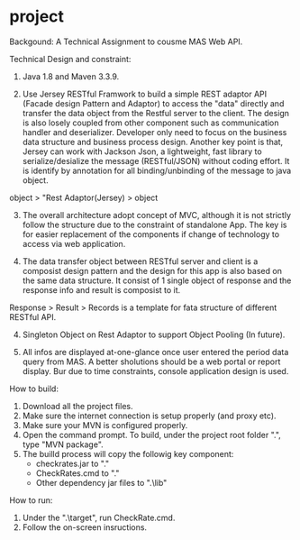 # project

Backgound:
A Technical Assignment to cousme MAS Web API.

Technical Design and constraint:
1. Java 1.8 and Maven 3.3.9.

2. Use Jersey RESTful Framwork to build a simple REST adaptor API (Facade design Pattern and Adaptor) to access the "data" directly and transfer the data object from the Restful server to the client. The design is also losely coupled from other component such as communication handler and deserializer. Developer only need to focus on the business data structure and business process design. Another 
key point is that, Jersey can work with Jackson Json, a lightweight, fast library to serialize/desialize the message (RESTful/JSON) without coding effort. It is identify by annotation for all binding/unbinding of the message to java object.

object > "Rest Adaptor(Jersey) > object

3. The overall architecture adopt concept of MVC, although it is not strictly follow the structure due to the constraint of standalone App. The key is for easier replacement of the components if change of technology to access via web application.

4. The data transfer object between RESTful server and client is a composist design pattern and the design for this app is also based on the same data structure. It consist of 1 single object of response and the response info and result is composist to it.

Response > Result > Records is a template for fata structure of different RESTful API.

4. Singleton Object on Rest Adaptor to support Object Pooling (In future).

5. All infos are displayed at-one-glance once user entered the period data query from MAS. A better sholutions should be a web portal or report display. Bur due to time constraints,  console application design is used. 


How to build:
1. Download all the project files.
2. Make sure the internet connection is setup properly (and proxy etc).
3. Make sure your MVN is configured properly.
4. Open the command prompt. To build, under the project root folder ".", type "MVN package".
5. The builld process will copy the followig key component:
   - checkrates.jar to "."
   - CheckRates.cmd to "."
   - Other dependency jar files to ".\lib" 


How to run:
1. Under the ".\target", run CheckRate.cmd.
2. Follow the on-screen insructions.



